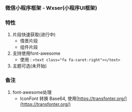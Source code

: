 ### 微信小程序框架 - Wxser(小程序UI框架)

### 特性

1. 片段快速获取(进行中)
    - 情景片段
    - 组件片段
2. 支持使用font-awesome
    - 使用 : ``` <text class="fa fa-caret-right"></text> ```
3. 主题可选(未开始)

### 备注
1. font-awesome处理
    - IconFont 转换 Base64, 使用[https://transfonter.org/](https://transfonter.org/)